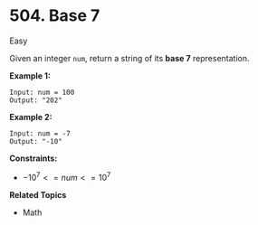 # 504. Base 7

Easy

Given an integer `num`, return a string of its **base 7** representation.

 

**Example 1:**
```
Input: num = 100
Output: "202"
```
**Example 2:**
```
Input: num = -7
Output: "-10"
``` 

**Constraints:**

- $-10^7 <= num <= 10^7$

**Related Topics**
- Math
